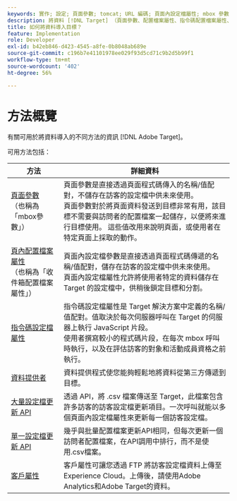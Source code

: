 ```yaml
---
keywords: 實作; 設定; 頁面參數; tomcat; URL 編碼; 頁面內設定檔屬性; mbox 參數; 指令碼設定檔屬性; 大量設定檔更新 API; 單一檔案更新 API; 客戶屬性; 資料提供者
description: 將資料 [!DNL Target] （頁面參數、配置檔案屬性、指令碼配置檔案屬性、資料提供程式、單個和批量配置檔案更新API、客戶屬性）。
title: 如何將資料導入目標？
feature: Implementation
role: Developer
exl-id: b42eb846-d423-4545-a8fe-0b8048ab689e
source-git-commit: c196b7e41101978ee029f93d5cd71c9b2d5b99f1
workflow-type: tm+mt
source-wordcount: '402'
ht-degree: 56%

---
```


# 方法概覽

有關可用於將資料導入的不同方法的資訊 [!DNL Adobe Target]。

可用方法包括：

| 方法 | 詳細資料 |
| --- | --- |
| [頁面參數](https://developer.adobe.com/target/before-implement/methods-to-get-data-into-target/page-parameters/)<br>（也稱為「mbox參數」） | 頁面參數是直接透過頁面程式碼傳入的名稱/值配對，不儲存在訪客的設定檔中供未來使用。<br>頁面參數對於將頁面資料發送到目標非常有用，該目標不需要與訪問者的配置檔案一起儲存，以便將來進行目標使用。 這些值改用來說明頁面，或使用者在特定頁面上採取的動作。 |
| [頁內配置檔案屬性](https://developer.adobe.com/target/before-implement/methods-to-get-data-into-target/in-page-profile-attributes/)<br>（也稱為「收件箱配置檔案屬性」） | 頁面內設定檔參數是直接透過頁面程式碼傳遞的名稱/值配對，儲存在訪客的設定檔中供未來使用。<br>頁面內設定檔屬性允許將使用者特定的資料儲存在 Target 的設定檔中，供稍後鎖定目標和分割。 |
| [指令碼設定檔屬性](https://developer.adobe.com/target/before-implement/methods-to-get-data-into-target/script-profile-attributes/) | 指令碼設定檔屬性是 Target 解決方案中定義的名稱/值配對。值取決於每次伺服器呼叫在 Target 的伺服器上執行 JavaScript 片段。<br>使用者撰寫較小的程式碼片段，在每次 mbox 呼叫時執行，以及在評估訪客的對象和活動成員資格之前執行。 |
| [資料提供者](https://developer.adobe.com/target/before-implement/methods-to-get-data-into-target/data-providers/) | 資料提供程式使您能夠輕鬆地將資料從第三方傳遞到目標。 |
| [大量設定檔更新 API](https://developer.adobe.com/target/before-implement/methods-to-get-data-into-target/bulk-profile-update-api/) | 透過 API，將 .csv 檔案傳送至 Target，此檔案包含許多訪客的訪客設定檔更新項目。一次呼叫就能以多個頁面內設定檔屬性來更新每一個訪客設定檔。 |
| [單一設定檔更新 API](https://developer.adobe.com/target/before-implement/methods-to-get-data-into-target/single-profile-update-api/) | 幾乎與批量配置檔案更新API相同，但每次更新一個訪問者配置檔案，在API調用中排行，而不是使用.csv檔案。 |
| [客戶屬性](https://developer.adobe.com/target/before-implement/methods-to-get-data-into-target/customer-attributes/) | 客戶屬性可讓您透過 FTP 將訪客設定檔資料上傳至 Experience Cloud。上傳後，請使用Adobe Analytics和Adobe Target的資料。 |












